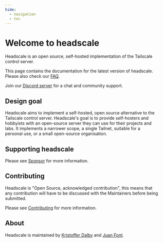 ```yaml
---
hide:
  - navigation
  - toc
---
```


# Welcome to headscale

Headscale is an open source, self-hosted implementation of the Tailscale control server.

This page contains the documentation for the latest version of headscale. Please also check our [FAQ](./about/faq.md).

Join our [Discord server](https://discord.gg/c84AZQhmpx) for a chat and community support.

## Design goal

Headscale aims to implement a self-hosted, open source alternative to the Tailscale
control server.
Headscale's goal is to provide self-hosters and hobbyists with an open-source
server they can use for their projects and labs.
It implements a narrower scope, a single Tailnet, suitable for a personal use, or a small
open-source organisation.

## Supporting headscale

Please see [Sponsor](about/sponsor.md) for more information.

## Contributing

Headscale is "Open Source, acknowledged contribution", this means that any
contribution will have to be discussed with the Maintainers before being submitted.

Please see [Contributing](about/contributing.md) for more information.

## About

Headscale is maintained by [Kristoffer Dalby](https://kradalby.no/) and [Juan Font](https://font.eu).
